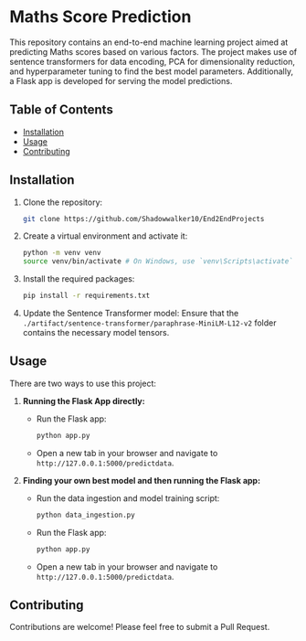 # Maths Score Prediction

This repository contains an end-to-end machine learning project aimed at predicting Maths scores based on various factors. The project makes use of sentence transformers for data encoding, PCA for dimensionality reduction, and hyperparameter tuning to find the best model parameters. Additionally, a Flask app is developed for serving the model predictions.

## Table of Contents
- [Installation](#installation)
- [Usage](#usage)
- [Contributing](#contributing)

## Installation

1. Clone the repository:
    ```bash
    git clone https://github.com/Shadowwalker10/End2EndProjects
    ```

2. Create a virtual environment and activate it:
    ```bash
    python -m venv venv
    source venv/bin/activate # On Windows, use `venv\Scripts\activate`
    ```

3. Install the required packages:
    ```bash
    pip install -r requirements.txt
    ```

4. Update the Sentence Transformer model:
    Ensure that the `./artifact/sentence-transformer/paraphrase-MiniLM-L12-v2` folder contains the necessary model tensors.

## Usage

There are two ways to use this project:

1. **Running the Flask App directly:**
    - Run the Flask app:
        ```bash
        python app.py
        ```
    - Open a new tab in your browser and navigate to `http://127.0.0.1:5000/predictdata`.

2. **Finding your own best model and then running the Flask app:**
    - Run the data ingestion and model training script:
        ```bash
        python data_ingestion.py
        ```
    - Run the Flask app:
        ```bash
        python app.py
        ```
    - Open a new tab in your browser and navigate to `http://127.0.0.1:5000/predictdata`.

## Contributing

Contributions are welcome! Please feel free to submit a Pull Request.

